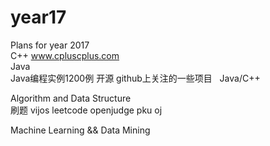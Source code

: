 # year17
Plans for year 2017   
C++
www.cpluscplus.com    
Java      
Java编程实例1200例
开源
github上关注的一些项目    Java/C++

Algorithm and Data Structure      
刷题 vijos leetcode openjudge pku oj 

Machine Learning && Data Mining
